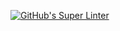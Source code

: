 [![GitHub's Super Linter](https://github.com/ICS4U-Programming-Kent-Gatera/Assign-01-Java-comparisonTool/workflows/GitHub's%20Super%20Linter/badge.svg)](https://github.com/ICS4U-Programming-Kent-Gatera/Assign-01-Java-comparisonTool/actions)

